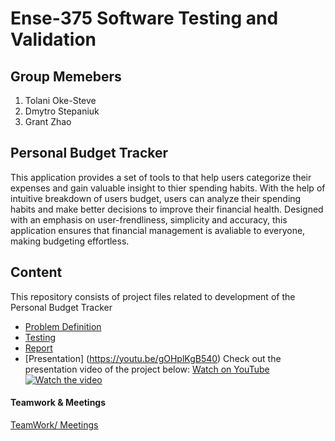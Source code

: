 # Ense-375 Software Testing and Validation 

## Group Memebers
1. Tolani Oke-Steve
2. Dmytro Stepaniuk
3. Grant Zhao

## Personal Budget Tracker
This application provides a set of tools to that help users categorize their expenses and gain valuable insight to thier spending habits. With the help of intuitive breakdown of users budget, users can analyze their spending habits and make better decisions to improve their financial health. Designed with an emphasis on user-frendliness, simplicity and accuracy, this application ensures that financial management is avaliable to everyone, making budgeting effortless.

## Content
This repository consists of project files related to development of the Personal Budget Tracker
- [Problem Definition](https://github.com/Ense-375/Ense-375/blob/main/Report.md#problem-definition)
- [Testing](https://github.com/Ense-375/Ense-375/blob/main/TESTING.md)
- [Report](https://github.com/Ense-375/Ense-375/blob/main/Report.md)
- [Presentation] (https://youtu.be/gOHplKgB540)
Check out the presentation video of the project below:
[Watch on YouTube](https://youtu.be/gOHplKgB540)
[![Watch the video](https://img.youtube.com/vi/gOHplKgB540/hqdefault.jpg)](https://youtu.be/gOHplKgB540)


#### Teamwork & Meetings
[TeamWork/ Meetings](https://github.com/Ense-375/Ense-375/tree/main/Documents/Teamwork)
